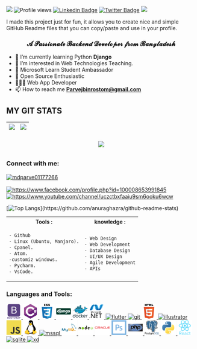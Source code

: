 <a href="https://Parvej240.github.io/IMAGE/"><img src="https://github.com/Parvej240/hello/blob/main/css-animation-indoors-or-outdoors.gif"/></a>
![Profile views](https://gpvc.arturio.dev/Parvej240) [![Linkedin Badge](https://img.shields.io/badge/-PARVEJ-blue?style=plastic-square&logo=Linkedin&logoColor=white&link=https://www.linkedin.com/in/parvej-parvej-26b5a6204/)](https://www.linkedin.com/in/parvej-parvej-26b5a6204/)   [![Twitter Badge](https://img.shields.io/badge/-PARVEJ-blue?style=plastic-square&logo=twitter&logoColor=white&link=https://www.twitter.com/codin@MDParve01177266gpotter)](https://www.twitter.com/@MDParve01177266) <a href="https://github.com/Parvej240/myresume/blob/main/PARVEJ-AHMED-resume.pdf"><img src="https://img.shields.io/badge/MyResume-red.svg"/></a>


I made this project just for fun, it allows you to create nice and simple GitHub Readme files that you can copy/paste and use in your profile.


<h3 align="center">𝓐 𝓟𝓪𝓼𝓼𝓲𝓸𝓷𝓪𝓽𝓮 𝓑𝓪𝓬𝓴𝓮𝓷𝓭 𝓓𝓮𝓿𝓮𝓵𝓸𝓹𝓮𝓻 𝓯𝓻𝓸𝓶 𝓑𝓪𝓷𝓰𝓵𝓪𝓭𝓮𝓼𝓱</h3>

- 🌱 I’m currently learning Python **Django**
- 🌱 I’m interested in Web Technologies Teaching.
- 🌟 Microsoft Learn Student Ambassador
- 🔭 Open Source Enthusiastic
- 👨🏻‍💻 Web App Developer
- 📫 How to reach me **Parvejbinrostom@gmail.com**


## MY GIT STATS
<img src="https://github-readme-stats.vercel.app/api?username=Parvej240&&show_icons=true&count_private=true&theme=radical"/>|<img src="https://github-readme-streak-stats.herokuapp.com/?user=Parvej240&theme=radical"/>|
|---|---|

<p align="center">
<a href="https://github-readme-stats.vercel.app/api/top-langs/?username=Parvej240&show_icons=true&theme=radical">
  <img align="center" hspace="10" vspace="10" align="center" src="https://github-readme-stats.vercel.app/api/top-langs/?username=nahidnfr123&&layout=compact&show_icons=true&theme=radical" />
</a>
</p>

<h3 align="left">Connect with me:</h3>
<p align="left">
<a href="https://twitter.com/mdparve01177266" target="blank"><img align="center" src="https://cdn.jsdelivr.net/npm/simple-icons@3.0.1/icons/twitter.svg" alt="mdparve01177266" height="30" width="40" /></a>

<a href="https://fb.com/https://www.facebook.com/profile.php?id=100008653991845" target="blank"><img align="center" src="https://cdn.jsdelivr.net/npm/simple-icons@3.0.1/icons/facebook.svg" alt="https://www.facebook.com/profile.php?id=100008653991845" height="30" width="40" /></a>
<a href="https://www.youtube.com/c/https://www.youtube.com/channel/uczctbxfaaiu9sm6ooku6wcw" target="blank"><img align="center" src="https://cdn.jsdelivr.net/npm/simple-icons@3.0.1/icons/youtube.svg" alt="https://www.youtube.com/channel/uczctbxfaaiu9sm6ooku6wcw" height="30" width="40" /></a>

 [![Top Langs](https://github-readme-stats.vercel.app/api/top-langs/?username=Parvej240&show_icons=true&theme=radical&#41;)](https://github.com/anuraghazra/github-readme-stats)

<table align="center" Background color:"green">
  <tr>
    <th>Tools : </th>
    <th>knowledge : </th>
  </tr>
  <tr>
    <td>

    - Github
    - Linux (Ubuntu, Manjaro).
    - Cpanel.
    - Atom.
    -customiz windows.
    - Pycharm.
    - VsCode.

</td>
    <td>

    - Web Design
    - Web Development
    - Database Design
    - UI/UX Design
    - Agile Development
    - APIs

</td>
  </tr>
</table>

<h3 align="left">Languages and Tools:</h3>
<p align="left"> <a href="https://getbootstrap.com" target="_blank"> <img src="https://raw.githubusercontent.com/devicons/devicon/master/icons/bootstrap/bootstrap-plain-wordmark.svg" alt="bootstrap" width="40" height="40"/> </a> <a href="https://www.w3schools.com/cs/" target="_blank"> <img src="https://raw.githubusercontent.com/devicons/devicon/master/icons/csharp/csharp-original.svg" alt="csharp" width="40" height="40"/> </a> <a href="https://www.w3schools.com/css/" target="_blank"> <img src="https://raw.githubusercontent.com/devicons/devicon/master/icons/css3/css3-original-wordmark.svg" alt="css3" width="40" height="40"/> </a> <a href="https://www.djangoproject.com/" target="_blank"> <img src="https://raw.githubusercontent.com/devicons/devicon/master/icons/django/django-original.svg" alt="django" width="40" height="40"/> </a> <a href="https://www.docker.com/" target="_blank"> <img src="https://raw.githubusercontent.com/devicons/devicon/master/icons/docker/docker-original-wordmark.svg" alt="docker" width="40" height="40"/> </a> <a href="https://dotnet.microsoft.com/" target="_blank"> <img src="https://raw.githubusercontent.com/devicons/devicon/master/icons/dot-net/dot-net-original-wordmark.svg" alt="dotnet" width="40" height="40"/> </a> <a href="https://flutter.dev" target="_blank"> <img src="https://www.vectorlogo.zone/logos/flutterio/flutterio-icon.svg" alt="flutter" width="40" height="40"/> </a> <a href="https://git-scm.com/" target="_blank"> <img src="https://www.vectorlogo.zone/logos/git-scm/git-scm-icon.svg" alt="git" width="40" height="40"/> </a> <a href="https://www.w3.org/html/" target="_blank"> <img src="https://raw.githubusercontent.com/devicons/devicon/master/icons/html5/html5-original-wordmark.svg" alt="html5" width="40" height="40"/> </a> <a href="https://www.adobe.com/in/products/illustrator.html" target="_blank"> <img src="https://www.vectorlogo.zone/logos/adobe_illustrator/adobe_illustrator-icon.svg" alt="illustrator" width="40" height="40"/> </a> <a href="https://developer.mozilla.org/en-US/docs/Web/JavaScript" target="_blank"> <img src="https://raw.githubusercontent.com/devicons/devicon/master/icons/javascript/javascript-original.svg" alt="javascript" width="40" height="40"/> </a> <a href="https://www.linux.org/" target="_blank"> <img src="https://raw.githubusercontent.com/devicons/devicon/master/icons/linux/linux-original.svg" alt="linux" width="40" height="40"/> </a> <a href="https://www.microsoft.com/en-us/sql-server" target="_blank"> <img src="https://cdn.worldvectorlogo.com/logos/microsoft-sql-server.svg" alt="mssql" width="40" height="40"/> </a> <a href="https://www.mysql.com/" target="_blank"> <img src="https://raw.githubusercontent.com/devicons/devicon/master/icons/mysql/mysql-original-wordmark.svg" alt="mysql" width="40" height="40"/> </a> <a href="https://nodejs.org" target="_blank"> <img src="https://raw.githubusercontent.com/devicons/devicon/master/icons/nodejs/nodejs-original-wordmark.svg" alt="nodejs" width="40" height="40"/> </a> <a href="https://www.oracle.com/" target="_blank"> <img src="https://raw.githubusercontent.com/devicons/devicon/master/icons/oracle/oracle-original.svg" alt="oracle" width="40" height="40"/> </a> <a href="https://www.photoshop.com/en" target="_blank"> <img src="https://raw.githubusercontent.com/devicons/devicon/master/icons/photoshop/photoshop-line.svg" alt="photoshop" width="40" height="40"/> </a> <a href="https://www.php.net" target="_blank"> <img src="https://raw.githubusercontent.com/devicons/devicon/master/icons/php/php-original.svg" alt="php" width="40" height="40"/> </a> <a href="https://www.postgresql.org" target="_blank"> <img src="https://raw.githubusercontent.com/devicons/devicon/master/icons/postgresql/postgresql-original-wordmark.svg" alt="postgresql" width="40" height="40"/> </a> <a href="https://www.python.org" target="_blank"> <img src="https://raw.githubusercontent.com/devicons/devicon/master/icons/python/python-original.svg" alt="python" width="40" height="40"/> </a> <a href="https://reactjs.org/" target="_blank"> <img src="https://raw.githubusercontent.com/devicons/devicon/master/icons/react/react-original-wordmark.svg" alt="react" width="40" height="40"/> </a> <a href="https://www.sqlite.org/" target="_blank"> <img src="https://www.vectorlogo.zone/logos/sqlite/sqlite-icon.svg" alt="sqlite" width="40" height="40"/> </a> <a href="https://www.adobe.com/products/xd.html" target="_blank"> <img src="https://cdn.worldvectorlogo.com/logos/adobe-xd.svg" alt="xd" width="40" height="40"/> </a> </p>










